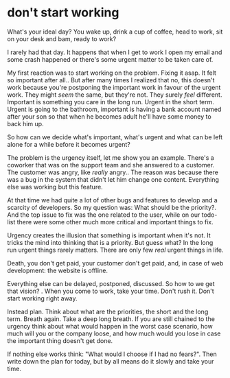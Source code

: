 
# don't start working

What's your ideal day? You wake up, drink a cup of coffee, head to work, sit on your desk and bam, ready to work?

I rarely had that day. It happens that when I get to work I open my email and some crash happened or there's some urgent matter to be taken care of.

My first reaction was to start working on the problem. Fixing it asap. It felt so important after all..
But after many times I realized that no, this doesn't work because you're postponing the important work in favour of the urgent work.
They might _seem_ the same, but they're not. They surely _feel_ different. Important is something you care in the long run. Urgent in the short term.
Urgent is going to the bathroom, important is having a bank account named after your son so that when he becomes adult he'll have some money to back him up.

So how can we decide what's important, what's urgent and what can be left alone for a while before it becomes urgent?

The problem is the urgency itself, let me show you an example.
There's a coworker that was on the support team and she answered to a customer. The customer was angry, like _really_ angry..
The reason was because there was a bug in the system that didn't let him change one content. Everything else was working but this feature.

At that time we had quite a lot of other bugs and features to develop and a scarcity of developers. So my question was: What should be the priority?.
And the top issue to fix was the one related to the user, while on our todo-list there were some other much more critical and important things to fix.

Urgency creates the illusion that something is important when it's not. It tricks the mind into thinking that is a priority. But guess what? In the long run urgent things rarely matters.
There are only few _real_ urgent things in life.

Death, you don't get paid, your customer don't get paid, and, in case of web development: the website is offline.

Everything else can be delayed, postponed, discussed.
So how to we get that vision? .
When you come to work, take your time. Don't rush it. Don't start working right away.

Instead plan. Think about what are the priorities, the short and the long term. Breath again. Take a deep long breath.
If you are still chained to the urgency think about what would happen in the worst case scenario, how much will you or the company loose, and how much would you lose in case the important thing doesn't get done.

If nothing else works think: "What would I choose if I had no fears?".
Then write down the plan for today, but by all means do it slowly and take your time.
